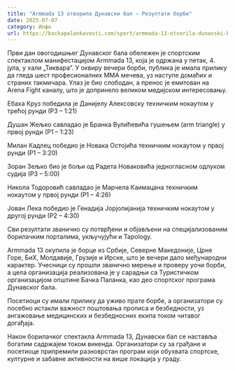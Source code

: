 ```yaml
---
title: "Armmada 13 отворила Дунавски бал – Резултати борби"
date: 2025-07-07
category: Инфо
url: https://backapalankavesti.com/sport/armmada-13-otvorila-dunavski-bal-rezultati-borbi/
---
```


Први дан овогодишњег Дунавског бала обележен је спортским спектаклом манифестацијом Armmada 13, која је одржана у петак, 4. јула, у хали „Тиквара“. У оквиру вечери борби, публика је имала прилику да гледа шест професионалних ММА мечева, уз наступе домаћих и страних такмичара. Улаз је био слободан, а пренос је емитован на Arena Fight каналу, што је допринело великом медијском интересовању.

Ебаха Круз победила је Данијелу Алексовску техничким нокаутом у трећој рунди (Р3 – 1:21)

Душан Жељко савладао је Бранка Вулићевића гушењем (arm triangle) у првој рунди (Р1 – 1:23)

Милан Кадлец победио је Новака Остојића техничким нокаутом у првој рунди (Р1 – 3:20)

Зоран Зељко био је бољи од Радета Новаковића једногласном одлуком судија (Р3 – 5:00)

Никола Тодоровић савладао је Марчела Каимацана техничким нокаутом у првој рунди (Р1 – 4:26)

Јован Лека победио је Генадија Јорјолијанија техничким нокаутом у другој рунди (Р2 – 4:30)

Сви резултати званично су потврђени и објављени на специјализованим борилачким порталима, укључујући и Tapology.

Armmada 13 окупила је борце из Србије, Северне Македоније, Црне Горе, БиХ, Молдавије, Грузије и Ирске, што је вечери дало међународни карактер. Учесници су прошли званично мерење и проверу уочи борби, а цела организација реализована је у сарадњи са Туристичком организацијом општине Бачка Паланка, као део спортског програма Дунавског бала.

Посетиоци су имали прилику да уживо прате борбе, а организатори су посебно истакли важност поштовања прописа и безбедности, уз ангажовање медицинских и безбедносних екипа током читавог догађаја.

Након борилачког спектакла Armmada 13, Дунавски бал се наставља богатим садржајем током викенда. Организатори су за грађане и посетиоце припремили разноврстан програм који обухвата спортске, културне и забавне активности на више локација у граду.
